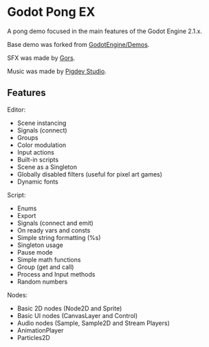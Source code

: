 # Godot Pong EX

A pong demo focused in the main features of the Godot Engine 2.1.x.

Base demo was forked from [GodotEngine/Demos](https://github.com/godotengine/godot-demo-projects).

SFX was made by [Gors](https://gors.bandcamp.com/).

Music was made by [Pigdev Studio](https://github.com/pigdevstudio).

## Features

Editor:

- Scene instancing
- Signals (connect)
- Groups
- Color modulation
- Input actions
- Built-in scripts
- Scene as a Singleton
- Globally disabled filters (useful for pixel art games)
- Dynamic fonts

Script:

- Enums
- Export
- Signals (connect and emit)
- On ready vars and consts
- Simple string formatting (%s)
- Singleton usage
- Pause mode
- Simple math functions
- Group (get and call)
- Process and Input methods
- Random numbers

Nodes:

- Basic 2D nodes (Node2D and Sprite)
- Basic UI nodes (CanvasLayer and Control)
- Audio nodes (Sample, Sample2D and Stream Players)
- AnimationPlayer
- Particles2D

